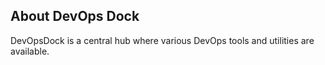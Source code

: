 ## About DevOps Dock

DevOpsDock is a central hub where various DevOps tools and utilities are available.
